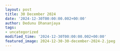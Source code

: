 ```yaml
---
layout: post
title: 30 December 2024
date: '2024-12-30T00:00:00.002+00:00'
author: Dedunu Dhananjaya
tags:
- uncategorized
modified_time: '2024-12-30T00:00:00.002+00:00'
featured_image: 2024-12-30-30-december-2024-2.jpeg
---
```


